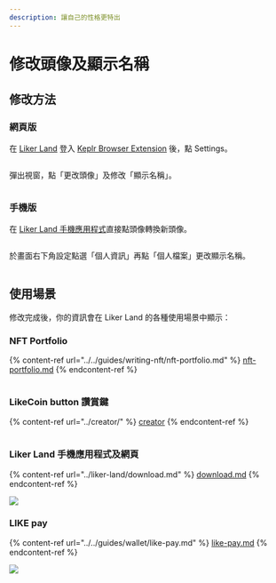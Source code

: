 ```yaml
---
description: 讓自己的性格更特出
---
```


# 修改頭像及顯示名稱

## 修改方法

### 網頁版

在 [Liker Land](https://liker.land/) 登入 [Keplr Browser Extension](../../guides/wallet/keplr/) 後，點 Settings。

<figure><img src="../../.gitbook/assets/Settings.png" alt=""><figcaption></figcaption></figure>

彈出視窗，點「更改頭像」及修改「顯示名稱」。

<figure><img src="../../.gitbook/assets/avatar desktop.png" alt=""><figcaption></figcaption></figure>

### 手機版

在 [Liker Land 手機應用程式](../liker-land/download.md)直接點頭像轉換新頭像。

<figure><img src="../../.gitbook/assets/avatar 1.png" alt=""><figcaption></figcaption></figure>

於畫面右下角設定點選「個人資訊」再點「個人檔案」更改顯示名稱。

<figure><img src="../../.gitbook/assets/avatar 2.png" alt=""><figcaption></figcaption></figure>

## 使用場景

修改完成後，你的資訊會在 Liker Land 的各種使用場景中顯示：

### NFT Portfolio

{% content-ref url="../../guides/writing-nft/nft-portfolio.md" %}
[nft-portfolio.md](../../guides/writing-nft/nft-portfolio.md)
{% endcontent-ref %}

<figure><img src="../../.gitbook/assets/NFT Portfolio.png" alt=""><figcaption></figcaption></figure>

### LikeCoin button 讚賞鍵

{% content-ref url="../creator/" %}
[creator](../creator/)
{% endcontent-ref %}

<figure><img src="../../.gitbook/assets/Settings 02.png" alt=""><figcaption></figcaption></figure>

### Liker Land 手機應用程式及網頁

{% content-ref url="../liker-land/download.md" %}
[download.md](../liker-land/download.md)
{% endcontent-ref %}

![](<../../.gitbook/assets/Settings 03.png>)

### LIKE pay

{% content-ref url="../../guides/wallet/like-pay.md" %}
[like-pay.md](../../guides/wallet/like-pay.md)
{% endcontent-ref %}

![](<../../.gitbook/assets/Settings 04.png>)
